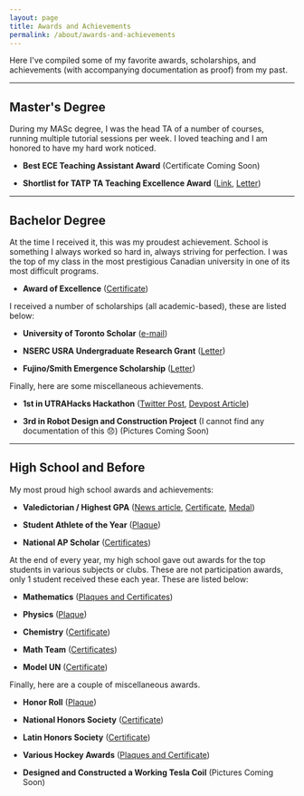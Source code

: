 ```yaml
---
layout: page
title: Awards and Achievements
permalink: /about/awards-and-achievements
---
```


Here I've compiled some of my favorite awards, scholarships, and achievements (with accompanying documentation as proof) from my past.

---

## Master's Degree

During my MASc degree, I was the head TA of a number of courses, running multiple tutorial sessions per week. I loved teaching and I am honored to have my hard work noticed.

* **Best ECE Teaching Assistant Award** (Certificate Coming Soon)

* **Shortlist for TATP TA Teaching Excellence Award** (<a href="https://tatp.utoronto.ca/awards/current-winners/" target="_blank">Link</a>, <a href="/files/awards/MASc/TATP TA Excellence Award Shortlist.pdf" target="_blank">Letter</a>)

---

## Bachelor Degree

At the time I received it, this was my proudest achievement. School is something I always worked so hard in, always striving for perfection. I was the top of my class in the most prestigious Canadian university in one of its most difficult programs.

* **Award of Excellence** (<a href="/files/awards/undergrad/Award of Excellence.pdf" target="_blank">Certificate</a>)

I received a number of scholarships (all academic-based), these are listed below:

* **University of Toronto Scholar** (<a href="/files/awards/scholarships/Unversity of Toronto Scholar.pdf" target="_blank">e-mail</a>)

* **NSERC USRA Undergraduate Research Grant** (<a href="/files/awards/scholarships/NSERC USRA Grant.pdf" target="_blank">Letter</a>)

* **Fujino/Smith Emergence Scholarship** (<a href="/files/awards/scholarships/Fujino Smith Emergence Scholarship.pdf" target="_blank">Letter</a>)


Finally, here are some miscellaneous achievements.

* **1st in UTRAHacks Hackathon** (<a href="https://twitter.com/uoftengineering/status/1059490623424786434?lang=en" target="_blank">Twitter Post</a>, <a href="https://devpost.com/software/keys-to-success" target="_blank">Devpost Article</a>)

* **3rd in Robot Design and Construction Project** (I cannot find any documentation of this 😞) (Pictures Coming Soon)

---

## High School and Before

My most proud high school awards and achievements:

* **Valedictorian / Highest GPA** (<a href="https://www.fosters.com/story/news/education/2017/05/17/st-thomas-aquinas-announces-top-10/20900104007/" target="_blank">News article</a>, <a href="/files/awards/high school/Valedictorian Senate Letter.pdf" target="_blank">Certificate</a>, <a href="/files/awards/high school/Valedictorian Medal.pdf" target="_blank">Medal</a>)

* **Student Athlete of the Year** (<a href="/files/awards/sports/Student Athlete of the Year.pdf" target="_blank">Plaque</a>)

* **National AP Scholar** (<a href="/files/awards/high school/National AP Scholar Award.pdf" target="_blank">Certificates</a>)



At the end of every year, my high school gave out awards for the top students in various subjects or clubs. These are not participation awards, only 1 student received these each year. These are listed below:

* **Mathematics** (<a href="/files/awards/high school/Mathematics.pdf" target="_blank">Plaques and Certificates</a>)

* **Physics** (<a href="/files/awards/high school/Physics.pdf" target="_blank">Plaque</a>)

* **Chemistry** (<a href="/files/awards/high school/Chemistry.pdf" target="_blank">Certificate</a>)

* **Math Team** (<a href="/files/awards/high school/Math Team.pdf" target="_blank">Certificates</a>)

* **Model UN** (<a href="/files/awards/high school/Model UN.pdf" target="_blank">Certificate</a>)

Finally, here are a couple of miscellaneous awards.

* **Honor Roll** (<a href="/files/awards/high school/Honor Roll.pdf" target="_blank">Plaque</a>)

* **National Honors Society** (<a href="/files/awards/high school/National Honors Society.pdf" target="_blank">Certificate</a>)

* **Latin Honors Society** (<a href="/files/awards/high school/Latin Honors Society.pdf" target="_blank">Certificate</a>)

* **Various Hockey Awards** (<a href="/files/awards/sports/Hockey Awards.pdf" target="_blank">Plaques and Certificate</a>)

* **Designed and Constructed a Working Tesla Coil** (Pictures Coming Soon)
